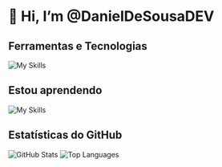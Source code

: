 # 👋 Hi, I’m @DanielDeSousaDEV
## Ferramentas e Tecnologias
![My Skills](https://go-skill-icons.vercel.app/api/icons?i=html,css,js,php,composer,mysql,bootstrap,markdown,api,npm,git,github&perline=12)
<!--bootstarp e react bootsrap-->

## Estou aprendendo
![My Skills](https://go-skill-icons.vercel.app/api/icons?i=laravel,react,typescript&perline=12)

## Estatísticas do GitHub

![GitHub Stats](https://github-readme-stats.vercel.app/api?username=DanielDeSousaDEV&count_private=true&show_icons=true&theme=github_dark_dimmed&hide=stars&locale=pt-br)
![Top Languages](https://github-readme-stats.vercel.app/api/top-langs/?username=DanielDeSousaDEV&layout=compact&count_private=true&show_icons=true&theme=github_dark_dimmed&locale=pt-br)
  
<!---
DanielDeSousaDEV/DanielDeSousaDEV is a ✨ special ✨ repository because its `README.md` (this file) appears on your GitHub profile.
You can click the Preview link to take a look at your changes.
--->
